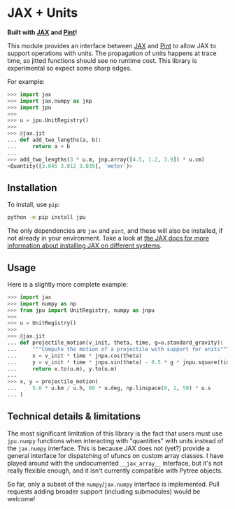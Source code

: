 # JAX + Units

**Built with [JAX](https://jax.readthedocs.io) and
[Pint](https://pint.readthedocs.io)!**

This module provides an interface between [JAX](https://jax.readthedocs.io) and
[Pint](https://pint.readthedocs.io) to allow JAX to support operations with
units. The propagation of units happens at trace time, so jitted functions
should see no runtime cost. This library is experimental so expect some sharp
edges.

For example:

```python
>>> import jax
>>> import jax.numpy as jnp
>>> import jpu
>>>
>>> u = jpu.UnitRegistry()
>>>
>>> @jax.jit
... def add_two_lengths(a, b):
...     return a + b
...
>>> add_two_lengths(3 * u.m, jnp.array([4.5, 1.2, 3.9]) * u.cm)
<Quantity([3.045 3.012 3.039], 'meter')>

```

## Installation

To install, use `pip`:

```bash
python -m pip install jpu
```

The only dependencies are `jax` and `pint`, and these will also be installed, if
not already in your environment. Take a look at [the JAX docs for more
information about installing JAX on different
systems](https://github.com/google/jax#installation).

## Usage

Here is a slightly more complete example:

```python
>>> import jax
>>> import numpy as np
>>> from jpu import UnitRegistry, numpy as jnpu
>>>
>>> u = UnitRegistry()
>>>
>>> @jax.jit
... def projectile_motion(v_init, theta, time, g=u.standard_gravity):
...     """Compute the motion of a projectile with support for units"""
...     x = v_init * time * jnpu.cos(theta)
...     y = v_init * time * jnpu.sin(theta) - 0.5 * g * jnpu.square(time)
...     return x.to(u.m), y.to(u.m)
...
>>> x, y = projectile_motion(
...     5.0 * u.km / u.h, 60 * u.deg, np.linspace(0, 1, 50) * u.s
... )

```

## Technical details & limitations

The most significant limitation of this library is the fact that users must use
`jpu.numpy` functions when interacting with "quantities" with units instead of
the `jax.numpy` interface. This is because JAX does not (yet?) provide a general
interface for dispatching of ufuncs on custom array classes. I have played
around with the undocumented `__jax_array__` interface, but it's not really
flexible enough, and it isn't currently compatible with Pytree objects.

So far, only a subset of the `numpy`/`jax.numpy` interface is implemented. Pull
requests adding broader support (including submodules) would be welcome!
